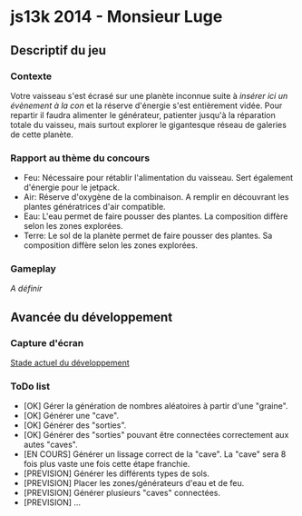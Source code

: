 js13k 2014 - Monsieur Luge
==========================

## Descriptif du jeu

### Contexte

Votre vaisseau s'est écrasé sur une planète inconnue suite à _insérer ici un évènement à la con_ et la réserve d'énergie s'est entièrement vidée. Pour repartir il faudra alimenter le générateur, patienter jusqu'à la réparation totale du vaisseu, mais surtout explorer le gigantesque réseau de galeries de cette planète.

### Rapport au thème du concours

 - Feu: Nécessaire pour rétablir l'alimentation du vaisseau. Sert également d'énergie pour le jetpack.
 - Air: Réserve d'oxygène de la combinaison. A remplir en découvrant les plantes génératrices d'air compatible.
 - Eau: L'eau permet de faire pousser des plantes. La composition diffère selon les zones explorées.
 - Terre: Le sol de la planète permet de faire pousser des plantes. Sa composition diffère selon les zones explorées.

### Gameplay

_A définir_

## Avancée du développement

### Capture d'écran

[Stade actuel du développement](./screenshot.jpg)

### ToDo list

 - [OK] Gérer la génération de nombres aléatoires à partir d'une "graine".
 - [OK] Générer une "cave".
 - [OK] Générer des "sorties".
 - [OK] Générer des "sorties" pouvant être connectées correctement aux autes "caves".
 - [EN COURS] Générer un lissage correct de la "cave". La "cave" sera 8 fois plus vaste une fois cette étape franchie.
 - [PREVISION] Générer les différents types de sols.
 - [PREVISION] Placer les zones/générateurs d'eau et de feu.
 - [PREVISION] Générer plusieurs "caves" connectées.
 - [PREVISION] ...
